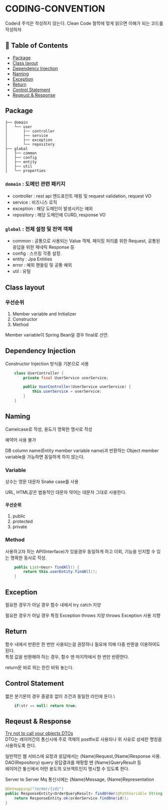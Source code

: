 # CODING-CONVENTION

Code내 주석은 작성하지 않는다. Clean Code 철학에 맞게 읽으면 이해가 되는 코드를 작성하자

## 🚩 Table of Contents

- [Package](#-package)
- [Class layout](-#class-layout)
- [Dependency Injection](-#dependency-Injection)
- [Naming](#-naming)
- [Exception](#-exception)
- [Return](#-return)
- [Control Statement](#-control-statement)
- [Reqeust & Response](#-rr)

### 

## Package

```
├── domain
│   └── user
│       ├── controller
│       ├── service
│       ├── exception
│       └── repository
├── global
│   ├── common
│   ├── config
│   ├── entity
│   ├── util
│   └── properties
```
### `domain` : 도메인 관련 패키지
- controller : rest api 엔드포인트 매핑 및 request validation, request VO
- service : 비즈니스 로직
- exception : 해당 도메인이 발생시키는 예외
- repository : 해당 도메인에 CURD, response VO

### `global` : 전체 설정 및 전역 객체
- common : 공통으로 사용되는 Value 객체. 페이징 처리를 위한 Request, 공통된 응답을 위한 제네릭 Response 등
- config : 스프링 각종 설정.
- entity : Jpa Entities
- error : 예외 핸들링 및 공통 예외
- util : 유틸

## Class layout

### 우선순위

1. Member variable and Initializer
2. Constructor
3. Method

Member variable이 Spring Bean일 경우 final로 선언.

## Dependency Injection

Constructor Injection 방식을 기본으로 사용

```java
    class UserController {
        private final UserService userService;

        public UserController(UserService userService) {
            this.userService = userService;
        }
    }
```

## Naming

Camelcase로 작성, 용도가 명확한 명사로 작성

예약어 사용 불가

DB column name(Entity member variable name)과 반환하는 Object member variable을 가능하면 동일하게 하지 않는다.

### Variable

상수는 영문 대문자 Snake case를 사용

URL, HTML같은 범용적인 대문자 약어는 대문자 그대로 사용한다.

#### 우선순위

1. public
2. protected
3. private

### Method

사용하고자 하는 API(Interface)가 있을경우 동일하게 하고 이외, 기능을 인지할 수 있는 명확한 동사로 작성.

```java
    public List<Uesr> findAll() {
        return this.userEntity.findAll();
    }
```

## Exception

필요한 경우가 아닐 경우 함수 내에서 try catch 지양

필요한 경우가 아닐 경우 특정 Exception throws 지양 throws Exception 사용 지향

## Return

함수 내에서 반환은 한 번만 사용되는걸 권장하나 필요에 의해 다중 반환을 이용하여도 된다.\
특정 값을 반환해야 하는 경우, 함수 맨 마지막에서 한 번만 반환한다.

return문 바로 위는 한칸 비워 놓는다.

## Control Statement

짧은 분기문의 경우 중괄호 없이 조건과 동일한 라인에 둔다.\
```java
    if(str == null) return true;
```

## Reqeust & Response <a name="rr"></a>

[Try not to call your objects DTOs](https://stackoverflow.com/a/35341664) <br>
DTO는 레이어간의 통신시에 주로 객체의 postfix로 사용되나 위 사유로 상세한 명칭을 사용하도록 한다.

일반적인 웹 서비스에 요청과 응답에서는 {Name}Request,{Name}Response 사용.\
DAO(Repository) query 응답결과를 매핑할 땐 {Name}QueryResult 등\
레이어간 톻신에서 어떤 용도의 오브젝트인지 명시할 수 있도록 한다.

Server to Server Mq 통신시에는 {Name}Message, {Name}Representation 

```java
@Getmapping("/order/{id}")
public ResponseEntity<OrderQueryResult> findOrder(@PathVariable String id) {
    return ResponseEntity.ok(orderService.findOne(id));
}
```
